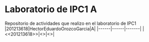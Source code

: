 # Laboratorio de IPC1 A
Repositorio de actividades que realizo en el laboratorio de IPC1
|201213618|HectorEduardoOrozcoGarcia|A|
|------|------|-------|
|<<201213618>>|<<Hector Eduardo Orozco Garcia>>|<<A>>|

